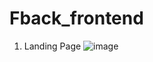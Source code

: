 # Fback_frontend

1) Landing Page 
![image](https://github.com/user-attachments/assets/27fd6ac4-0944-4362-bb4c-a9c6e0052ce3)
